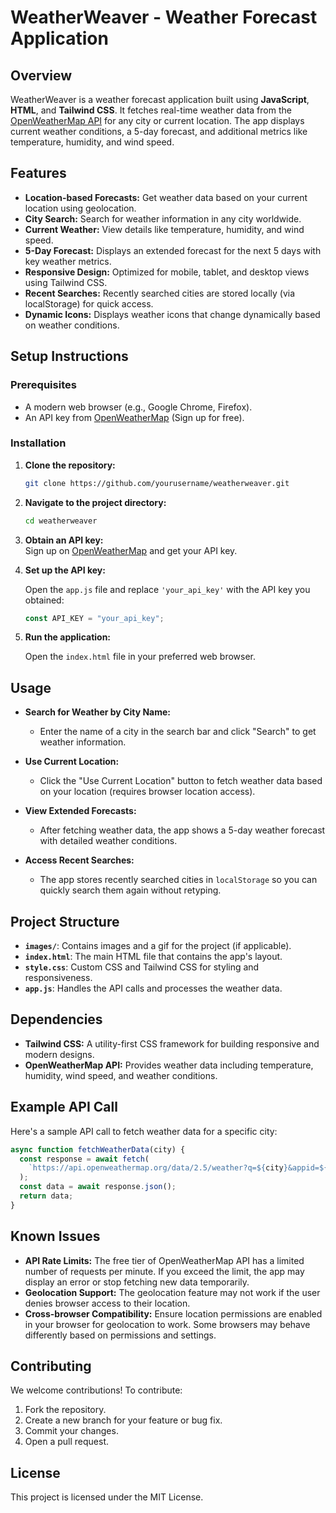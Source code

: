 # WeatherWeaver - Weather Forecast Application

## Overview

WeatherWeaver is a weather forecast application built using **JavaScript**, **HTML**, and **Tailwind CSS**. It fetches real-time weather data from the [OpenWeatherMap API](https://openweathermap.org/) for any city or current location. The app displays current weather conditions, a 5-day forecast, and additional metrics like temperature, humidity, and wind speed.

## Features

- **Location-based Forecasts:** Get weather data based on your current location using geolocation.
- **City Search:** Search for weather information in any city worldwide.
- **Current Weather:** View details like temperature, humidity, and wind speed.
- **5-Day Forecast:** Displays an extended forecast for the next 5 days with key weather metrics.
- **Responsive Design:** Optimized for mobile, tablet, and desktop views using Tailwind CSS.
- **Recent Searches:** Recently searched cities are stored locally (via localStorage) for quick access.
- **Dynamic Icons:** Displays weather icons that change dynamically based on weather conditions.

## Setup Instructions

### Prerequisites

- A modern web browser (e.g., Google Chrome, Firefox).
- An API key from [OpenWeatherMap](https://openweathermap.org/) (Sign up for free).

### Installation

1. **Clone the repository:**

   ```bash
   git clone https://github.com/yourusername/weatherweaver.git
   ```

2. **Navigate to the project directory:**

   ```bash
   cd weatherweaver
   ```

3. **Obtain an API key:**  
   Sign up on [OpenWeatherMap](https://openweathermap.org/) and get your API key.

4. **Set up the API key:**

   Open the `app.js` file and replace `'your_api_key'` with the API key you obtained:

   ```javascript
   const API_KEY = "your_api_key";
   ```

5. **Run the application:**

   Open the `index.html` file in your preferred web browser.

## Usage

- **Search for Weather by City Name:**
  - Enter the name of a city in the search bar and click "Search" to get weather information.
- **Use Current Location:**

  - Click the "Use Current Location" button to fetch weather data based on your location (requires browser location access).

- **View Extended Forecasts:**

  - After fetching weather data, the app shows a 5-day weather forecast with detailed weather conditions.

- **Access Recent Searches:**
  - The app stores recently searched cities in `localStorage` so you can quickly search them again without retyping.

## Project Structure

- **`images/`**: Contains images and a gif for the project (if applicable).
- **`index.html`**: The main HTML file that contains the app's layout.
- **`style.css`**: Custom CSS and Tailwind CSS for styling and responsiveness.
- **`app.js`**: Handles the API calls and processes the weather data.

## Dependencies

- **Tailwind CSS:** A utility-first CSS framework for building responsive and modern designs.
- **OpenWeatherMap API:** Provides weather data including temperature, humidity, wind speed, and weather conditions.

## Example API Call

Here's a sample API call to fetch weather data for a specific city:

```javascript
async function fetchWeatherData(city) {
  const response = await fetch(
    `https://api.openweathermap.org/data/2.5/weather?q=${city}&appid=${API_KEY}&units=metric`
  );
  const data = await response.json();
  return data;
}
```

## Known Issues

- **API Rate Limits:** The free tier of OpenWeatherMap API has a limited number of requests per minute. If you exceed the limit, the app may display an error or stop fetching new data temporarily.
- **Geolocation Support:** The geolocation feature may not work if the user denies browser access to their location.
- **Cross-browser Compatibility:** Ensure location permissions are enabled in your browser for geolocation to work. Some browsers may behave differently based on permissions and settings.

## Contributing

We welcome contributions! To contribute:

1. Fork the repository.
2. Create a new branch for your feature or bug fix.
3. Commit your changes.
4. Open a pull request.

## License

This project is licensed under the MIT License.

```

```
